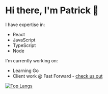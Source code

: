 # Hi there, I'm Patrick 👋

I have expertise in:

- React
- JavaScript
- TypeScript
- Node

I'm currently working on:

- Learning Go
- Client work @ Fast Forward - [check us out](https://fastforward.sh/)

[![Top Langs](https://github-readme-stats.vercel.app/api/top-langs/?username=pmwals09&show_icons=true&theme=transparent&layout=donut)](https://github.com/anuraghazra/github-readme-stats)

